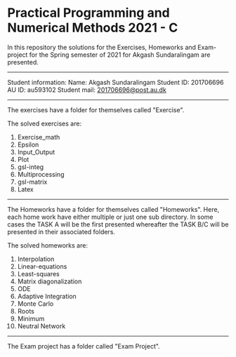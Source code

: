 # Practical Programming and Numerical Methods 2021 - C

In this repository the solutions for the Exercises, Homeworks and Exam-project for the Spring semester of 2021 for Akgash Sundaralingam are presented.

-------------------------------------------------------------------------------------------------------------------------------------------------------

Student information:
Name: Akgash Sundaralingam
Student ID: 201706696 
AU ID: au593102
Student mail: 201706696@post.au.dk

-------------------------------------------------------------------------------------------------------------------------------------------------------

The exercises have a folder for themselves called "Exercise". 

The solved exercises are: 

1. Exercise_math
2. Epsilon
3. Input_Output
4. Plot
5. gsl-integ
6. Multiprocessing
7. gsl-matrix
8. Latex
-------------------------------------------------------------------------------------------------------------------------------------------------------

The Homeworks have a folder for themselves called "Homeworks". Here, each home work have either multiple or just one sub directory. In some cases the TASK A will be the first presented whereafter the TASK B/C will be presented in their associated folders. 

The solved homeworks are: 

1. Interpolation
2. Linear-equations
3. Least-squares
4. Matrix diagonalization
5. ODE
6. Adaptive Integration
7. Monte Carlo
8. Roots
9. Minimum
10. Neutral Network

-------------------------------------------------------------------------------------------------------------------------------------------------------
The Exam project has a folder called "Exam Project". 

